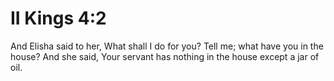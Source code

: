 # II Kings 4:2

And Elisha said to her, What shall I do for you? Tell me; what have you in the house? And she said, Your servant has nothing in the house except a jar of oil.
